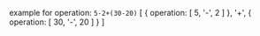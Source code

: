 example for operation: `5-2+(30-20)`
[
	{
		operation: [
			5,
			'-',
			2
		]
	},
	'+',
	{
		operation: [
			30,
			'-',
			20
		]
	}
]